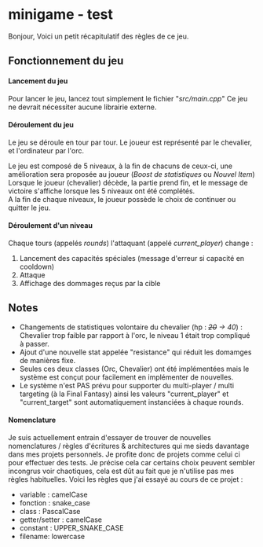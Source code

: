 # minigame - test

Bonjour,
Voici un petit récapitulatif des règles de ce jeu.

## Fonctionnement du jeu
#### Lancement du jeu

Pour lancer le jeu, lancez tout simplement le fichier "_src/main.cpp_"
Ce jeu ne devrait nécessiter aucune librairie externe.

#### Déroulement du jeu
Le jeu se déroule en tour par tour. Le joueur est représenté par le chevalier, et l'ordinateur par l'orc. 

Le jeu est composé de 5 niveaux, à la fin de chacuns de ceux-ci, une amélioration sera proposée au joueur (*Boost de statistiques* ou *Nouvel Item*) \
Lorsque le joueur (chevalier) décède, la partie prend fin, et le message de victoire s'affiche lorsque les 5 niveaux ont été complétés.\
A la fin de chaque niveaux, le joueur possède le choix de continuer ou quitter le jeu.

#### Déroulement d'un niveau
Chaque tours (appelés _rounds_) l'attaquant (appelé *current_player*) change :
  1. Lancement des capacités spéciales (message d'erreur si capacité en cooldown)
  2. Attaque
  3. Affichage des dommages reçus par la cible 

## Notes 

- Changements de statistiques volontaire du chevalier (hp : _~~20~~  ->  40_) : Chevalier trop faible par rapport à l'orc, le niveau 1 était trop compliqué à passer.
- Ajout d'une nouvelle stat appelée "resistance" qui réduit les domamges de manières fixe.
- Seules ces deux classes (Orc, Chevalier) ont été implémentées mais le système est conçut pour facilement en implémenter de nouvelles. 
- Le système n'est PAS prévu pour supporter du multi-player / multi targeting (à la Final Fantasy) ainsi les valeurs "current_player" et "current_target" sont automatiquement instanciées à chaque rounds.

#### Nomenclature

Je suis actuellement entrain d'essayer de trouver de nouvelles nomenclatures / règles d'écritures & architectures qui me sieds davantage dans mes projets personnels. Je profite donc de projets comme celui ci pour effectuer des tests.
Je précise cela car certains choix peuvent sembler incongrus voir chaotiques, cela est dût au fait que je n'utilise pas mes règles habituelles.
Voici les règles que j'ai essayé au cours de ce projet :

- variable : camelCase
- fonction : snake_case
- class : PascalCase
- getter/setter : camelCase
- constant : UPPER_SNAKE_CASE 
- filename: lowercase
